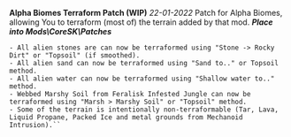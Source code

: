 **Alpha Biomes Terraform Patch (WIP)** *22-01-2022*
Patch for Alpha Biomes, allowing You to terraform (most of) the terrain added by that mod.
***Place into Mods\CoreSK\Patches***
```- Most of alien terrain can be now terraformed using "Topsoil" method.
- All alien stones are can now be terraformed using "Stone -> Rocky Dirt" or "Topsoil" (if smoothed).
- All alien sand can now be terraformed using "Sand to.." or Topsoil method.
- All alien water can now be terraformed using "Shallow water to.." method.
- Webbed Marshy Soil from Feralisk Infested Jungle can now be terraformed using "Marsh > Marshy Soil" or "Topsoil" method.
- Some of the terrain is intentionally non-terraformable (Tar, Lava, Liquid Propane, Packed Ice and metal grounds from Mechanoid Intrusion).``
